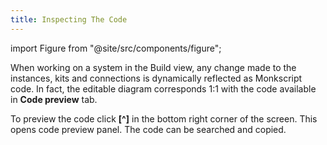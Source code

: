 ```yaml
---
title: Inspecting The Code
---
```


import Figure from "@site/src/components/figure";

When working on a system in the Build view, any change made to the instances, kits and connections is dynamically reflected as Monkscript code. In fact, the editable diagram corresponds 1:1 with the code available in **Code preview** tab.

To preview the code click **\[^\]** in the bottom right corner of the screen. This opens code preview panel. The code can be searched and copied.

<Figure src="/img/docs/gui/gui17.png" />
